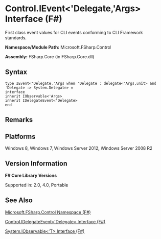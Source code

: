 # Control.IEvent<'Delegate,'Args> Interface (F#)

First class event values for CLI events conforming to CLI Framework standards.

**Namespace/Module Path:** Microsoft.FSharp.Control

**Assembly:** FSharp.Core (in FSharp.Core.dll)


## Syntax

```
type IEvent<'Delegate,'Args when 'Delegate : delegate<'Args,unit> and 'Delegate :> System.Delegate> =
interface
inherit IObservable<'Args>
inherit IDelegateEvent<'Delegate>
end
```

## Remarks

## Platforms
Windows 8, Windows 7, Windows Server 2012, Windows Server 2008 R2


## Version Information
**F# Core Library Versions**

Supported in: 2.0, 4.0, Portable




## See Also
[Microsoft.FSharp.Control Namespace &#40;F&#35;&#41;](Microsoft.FSharp.Control+Namespace+%28FSharp%29.md)

[Control.IDelegateEvent&#60;'Delegate&#62; Interface &#40;F&#35;&#41;](Control.IDelegateEvent%3C%27Delegate%3E+Interface+%28FSharp%29.md)

[System.IObservable&#60;'T&#62; Interface &#40;F&#35;&#41;](System.IObservable%3C%27T%3E+Interface+%28FSharp%29.md)

